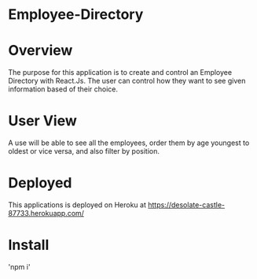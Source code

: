 # Employee-Directory

# Overview
The purpose for this application is to create and control an Employee Directory with React.Js. The user can control how they want to see given information based of their choice.

# User View
A use will be able to see all the employees, order them by age youngest to oldest or vice versa, and also filter by position.

# Deployed
This applications is deployed on Heroku at https://desolate-castle-87733.herokuapp.com/

# Install
'npm i'

